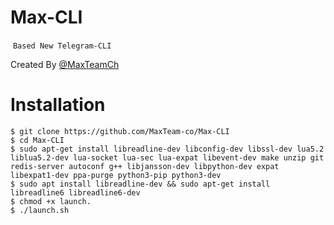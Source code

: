 # Max-CLI
 ``` Based New Telegram-CLI ```
 
 Created By [@MaxTeamCh](https://telegram.me/maxteamch)
 
 # Installation
 
 ```
 $ git clone https://github.com/MaxTeam-co/Max-CLI
 $ cd Max-CLI
 $ sudo apt-get install libreadline-dev libconfig-dev libssl-dev lua5.2 liblua5.2-dev lua-socket lua-sec lua-expat libevent-dev make unzip git redis-server autoconf g++ libjansson-dev libpython-dev expat libexpat1-dev ppa-purge python3-pip python3-dev
 $ sudo apt install libreadline-dev && sudo apt-get install libreadline6 libreadline6-dev
 $ chmod +x launch.
 $ ./launch.sh
 ```
